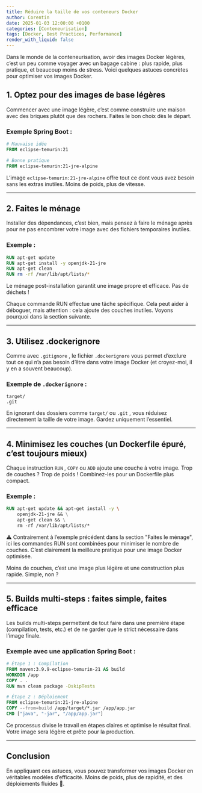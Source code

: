 ```yaml
---
title: Réduire la taille de vos conteneurs Docker
author: Corentin
date: 2025-01-03 12:00:00 +0100
categories: [Conteneurisation]
tags: [Docker, Best Practices, Performance]
render_with_liquid: false
---
```


Dans le monde de la conteneurisation, avoir des images Docker légères, c’est un peu comme voyager avec un bagage cabine : plus rapide, plus pratique, et beaucoup moins de stress. Voici quelques astuces concrètes pour optimiser vos images Docker.

## 1. Optez pour des images de base légères

Commencer avec une image légère, c’est comme construire une maison avec des briques plutôt que des rochers. Faites le bon choix dès le départ.

### Exemple Spring Boot :

```dockerfile
# Mauvaise idée
FROM eclipse-temurin:21

# Bonne pratique
FROM eclipse-temurin:21-jre-alpine
```

L’image `eclipse-temurin:21-jre-alpine` offre tout ce dont vous avez besoin sans les extras inutiles. Moins de poids, plus de vitesse.

---

## 2. Faites le ménage

Installer des dépendances, c’est bien, mais pensez à faire le ménage après pour ne pas encombrer votre image avec des fichiers temporaires inutiles.

### Exemple :

```dockerfile
RUN apt-get update 
RUN apt-get install -y openjdk-21-jre 
RUN apt-get clean 
RUN rm -rf /var/lib/apt/lists/*
```

Le ménage post-installation garantit une image propre et efficace. Pas de déchets !

Chaque commande RUN effectue une tâche spécifique. Cela peut aider à déboguer, mais attention : cela ajoute des couches inutiles. Voyons pourquoi dans la section suivante.

---

## 3. Utilisez .dockerignore

Comme avec `.gitignore` , le fichier `.dockerignore` vous permet d’exclure tout ce qui n’a pas besoin d’être dans votre image Docker (et croyez-moi, il y en a souvent beaucoup).

### Exemple de `.dockerignore` :

```
target/
.git
```

En ignorant des dossiers comme `target/` ou `.git` , vous réduisez directement la taille de votre image. Gardez uniquement l’essentiel.

---

## 4. Minimisez les couches (un Dockerfile épuré, c’est toujours mieux)

Chaque instruction `RUN` , `COPY` ou `ADD` ajoute une couche à votre image. Trop de couches ? Trop de poids ! Combinez-les pour un Dockerfile plus compact.

### Exemple :

```dockerfile
RUN apt-get update && apt-get install -y \  
    openjdk-21-jre && \
    apt-get clean && \
    rm -rf /var/lib/apt/lists/*
```

⚠️ Contrairement à l’exemple précédent dans la section "Faites le ménage", ici les commandes RUN sont combinées pour minimiser le nombre de couches. C’est clairement la meilleure pratique pour une image Docker optimisée.

Moins de couches, c’est une image plus légère et une construction plus rapide. Simple, non ?

---

## 5. Builds multi-steps : faites simple, faites efficace

Les builds multi-steps permettent de tout faire dans une première étape (compilation, tests, etc.) et de ne garder que le strict nécessaire dans l’image finale.

### Exemple avec une application Spring Boot :

```dockerfile
# Étape 1 : Compilation
FROM maven:3.9.9-eclipse-temurin-21 AS build
WORKDIR /app
COPY . .
RUN mvn clean package -DskipTests

# Étape 2 : Déploiement
FROM eclipse-temurin:21-jre-alpine
COPY --from=build /app/target/*.jar /app/app.jar
CMD ["java", "-jar", "/app/app.jar"]
```

Ce processus divise le travail en étapes claires et optimise le résultat final. Votre image sera légère et prête pour la production.

---

## Conclusion

En appliquant ces astuces, vous pouvez transformer vos images Docker en véritables modèles d’efficacité. Moins de poids, plus de rapidité, et des déploiements fluides 🚀.
